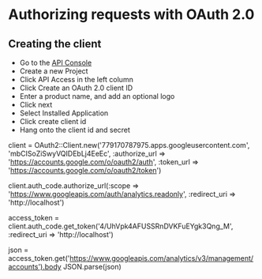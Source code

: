 # Authorizing requests with OAuth 2.0 #

## Creating the client ##

* Go to the [API Console](https://code.google.com/apis/console#access)
* Create a new Project
* Click API Access in the left column
* Click Create an OAuth 2.0 client ID
* Enter a product name, and add an optional logo
* Click next
* Select Installed Application
* Click create client id
* Hang onto the client id and secret

client = OAuth2::Client.new('779170787975.apps.googleusercontent.com', 'mbCISoZiSwyVQIDEbLj4EeEc', :authorize_url => 'https://accounts.google.com/o/oauth2/auth', :token_url => 'https://accounts.google.com/o/oauth2/token')

client.auth_code.authorize_url(:scope => 'https://www.googleapis.com/auth/analytics.readonly', :redirect_uri => 'http://localhost')

access_token = client.auth_code.get_token('4/UhVpk4AFUSSRnDVKFuEYgk3Qng_M', :redirect_uri => 'http://localhost')

json = access_token.get('https://www.googleapis.com/analytics/v3/management/accounts').body
JSON.parse(json)
